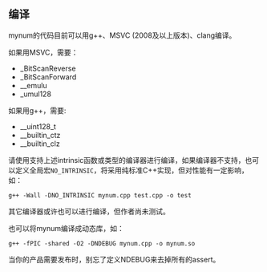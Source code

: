 编译
-------------

mynum的代码目前可以用g++、MSVC (2008及以上版本)、clang编译。

如果用MSVC，需要：
* _BitScanReverse
* _BitScanForward
* __emulu
* _umul128

如果用g++，需要:
* __uint128_t
* __builtin_ctz
* __builtin_clz

请使用支持上述intrinsic函数或类型的编译器进行编译，如果编译器不支持，也可以定义全局宏`NO_INTRINSIC`，将采用纯标准C++实现，但对性能有一定影响，如：

`g++ -Wall -DNO_INTRINSIC mynum.cpp test.cpp -o test`

其它编译器或许也可以进行编译，但作者尚未测试。

也可以将mynum编译成动态库，如：

`g++ -fPIC -shared -O2 -DNDEBUG mynum.cpp -o mynum.so`

当你的产品需要发布时，别忘了定义NDEBUG来去掉所有的assert。